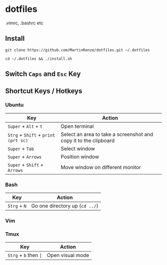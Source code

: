 # dotfiles
.vimrc, .bashrc etc 

## Install
`git clone https://github.com/MartinRenze/dotfiles.git ~/.dotfiles`

`cd ~/.dotfiles && ./install.sh`


## Switch `Caps` and `Esc` Key

## Shortcut Keys / Hotkeys
### Ubuntu
Key | Action
----|-------
`Super` + `Alt` + `t` | Open terminal
`Strg` + `Shift` + `print (prt sc)` | Select an area to take a screenshot and copy it to the clipboard
`Super` + `Tab` | Select window
`Super` + `Arrows` | Position window
`Super` + `Shift` + `Arrows` | Move window on different monitor


### Bash
Key | Action
----|-------
`Strg` + `N` | Go one directory up (`cd ../`)

### Vim

### Tmux
Key | Action
----|-------
`Strg` + `b` then `[` | Open visual mode
